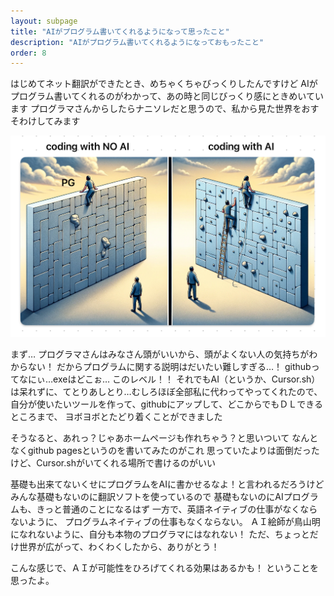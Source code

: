 ```yaml
---
layout: subpage
title: "AIがプログラム書いてくれるようになって思ったこと"
description: "AIがプログラム書いてくれるようになっておもったこと"
order: 8
---
```



はじめてネット翻訳ができたとき、めちゃくちゃびっくりしたんですけど
AIがプログラム書いてくれるのがわかって、あの時と同じびっくり感にときめいています
プログラマさんからしたらナニソレだと思うので、私から見た世界をおすそわけしてみます

![AICoding](images/AIandProgram.jpeg)

まず…
プログラマさんはみなさん頭がいいから、頭がよくない人の気持ちがわからない！
だからプログラムに関する説明はだいたい難しすぎる…！
githubってなにぃ…exeはどこぉ…
このレベル！！
それでもAI（というか、Cursor.sh）は呆れずに、てとりあしとり…むしろほぼ全部私に代わってやってくれたので、
自分が使いたいツールを作って、githubにアップして、どこからでもＤＬできるところまで、
ヨボヨボとたどり着くことができました

そうなると、あれっ？じゃあホームページも作れちゃう？と思いついて
なんとなくgithub pagesというのを書いてみたのがこれ
思っていたよりは面倒だったけど、Cursor.shがいてくれる場所で書けるのがいい

基礎も出来てないくせにプログラムをAIに書かせるなよ！と言われるだろうけど
みんな基礎もないのに翻訳ソフトを使っているので
基礎もないのにAIプログラムも、きっと普通のことになるはず
一方で、英語ネイティブの仕事がなくならないように、
プログラムネイティブの仕事もなくならない。
ＡＩ絵師が鳥山明になれないように、自分も本物のプログラマにはなれない！
ただ、ちょっとだけ世界が広がって、わくわくしたから、ありがとう！

こんな感じで、ＡＩが可能性をひろげてくれる効果はあるかも！
ということを思ったよ。


